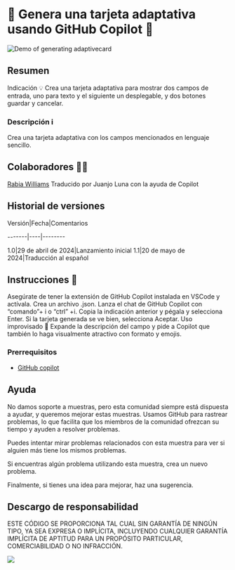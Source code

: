 # 🚀 Genera una tarjeta adaptativa usando GitHub Copilot 📅
![Demo of generating adaptivecard](./assets/demo.gif)

## Resumen
Indicación 💡
Crea una tarjeta adaptativa para mostrar dos campos de entrada, uno para texto y el siguiente un desplegable, y dos botones guardar y cancelar.

### Descripción ℹ️
Crea una tarjeta adaptativa con los campos mencionados en lenguaje sencillo.

## Colaboradores 👨‍💻
[Rabia Williams](https://github.com/rabwill)
Traducido por Juanjo Luna con la ayuda de Copilot

## Historial de versiones
Versión|Fecha|Comentarios

-------|----|--------

1.0|29 de abril de 2024|Lanzamiento inicial
1.1|20 de mayo de 2024|Traducción al español

## Instrucciones 📝
Asegúrate de tener la extensión de GitHub Copilot instalada en VSCode y actívala.
Crea un archivo .json.
Lanza el chat de GitHub Copilot con “comando”+ i o “ctrl” +i.
Copia la indicación anterior y pégala y selecciona Enter.
Si la tarjeta generada se ve bien, selecciona Aceptar.
Uso improvisado 🚀
Expande la descripción del campo y pide a Copilot que también lo haga visualmente atractivo con formato y emojis.

### Prerrequisitos

* [GitHub copilot](https://copilot.github.com/)

  
## Ayuda

No damos soporte a muestras, pero esta comunidad siempre está dispuesta a ayudar, y queremos mejorar estas muestras. Usamos GitHub para rastrear problemas, lo que facilita que los miembros de la comunidad ofrezcan su tiempo y ayuden a resolver problemas.

Puedes intentar mirar problemas relacionados con esta muestra para ver si alguien más tiene los mismos problemas.

Si encuentras algún problema utilizando esta muestra, crea un nuevo problema.

Finalmente, si tienes una idea para mejorar, haz una sugerencia.

## Descargo de responsabilidad

ESTE CÓDIGO SE PROPORCIONA TAL CUAL SIN GARANTÍA DE NINGÚN TIPO, YA SEA EXPRESA O IMPLÍCITA, INCLUYENDO CUALQUIER GARANTÍA IMPLÍCITA DE APTITUD PARA UN PROPÓSITO PARTICULAR, COMERCIABILIDAD O NO INFRACCIÓN.

![](https://m365-visitor-stats.azurewebsites.net/SamplesGallery/copilotprompts-github-adaptivecard-prompt)




